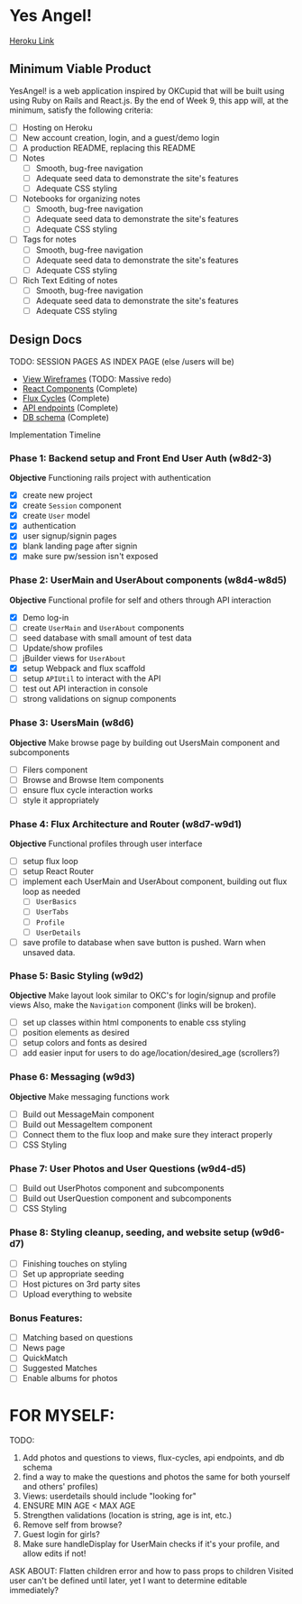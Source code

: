 # Yes Angel!

[Heroku Link][heroku]

[heroku]: https://yesangel.herokuapp.com/

## Minimum Viable Product

YesAngel! is a web application inspired by OKCupid that will be built using using Ruby on
Rails and React.js. By the end of Week 9, this app will, at the minimum, satisfy the
following criteria:

- [ ] Hosting on Heroku
- [ ] New account creation, login, and a guest/demo login
- [ ] A production README, replacing this README
- [ ] Notes
  - [ ] Smooth, bug-free navigation
  - [ ] Adequate seed data to demonstrate the site's features
  - [ ] Adequate CSS styling
- [ ] Notebooks for organizing notes
  - [ ] Smooth, bug-free navigation
  - [ ] Adequate seed data to demonstrate the site's features
  - [ ] Adequate CSS styling
- [ ] Tags for notes
  - [ ] Smooth, bug-free navigation
  - [ ] Adequate seed data to demonstrate the site's features
  - [ ] Adequate CSS styling
- [ ] Rich Text Editing of notes
  - [ ] Smooth, bug-free navigation
  - [ ] Adequate seed data to demonstrate the site's features
  - [ ] Adequate CSS styling

## Design Docs
TODO: SESSION PAGES AS INDEX PAGE (else /users will be)
* [View Wireframes][views]
  (TODO: Massive redo)
* [React Components][components] (Complete)
* [Flux Cycles][flux-cycles] (Complete)
* [API endpoints][api-endpoints] (Complete)
* [DB schema][schema] (Complete)

[views]: docs/views.md
[components]: docs/components.md
[flux-cycles]: docs/flux-cycles.md
[api-endpoints]: docs/api-endpoints.md
[schema]: docs/schema.md

Implementation Timeline

### Phase 1: Backend setup and Front End User Auth (w8d2-3)

**Objective** Functioning rails project with authentication

- [X] create new project
- [X] create `Session` component
- [X] create `User` model
- [X] authentication
- [X] user signup/signin pages
- [X] blank landing page after signin
- [X] make sure pw/session isn't exposed

### Phase 2: UserMain and UserAbout components (w8d4-w8d5)

**Objective** Functional profile for self and others through API interaction

- [X] Demo log-in
- [ ] create `UserMain` and `UserAbout` components
- [ ] seed database with small amount of test data
- [ ] Update/show profiles
- [ ] jBuilder views for `UserAbout`
- [X] setup Webpack and flux scaffold
- [ ] setup `APIUtil` to interact with the API
- [ ] test out API interaction in console
- [ ] strong validations on signup components

### Phase 3: UsersMain (w8d6)

**Objective** Make browse page by building out UsersMain component and subcomponents

- [ ] Filers component
- [ ] Browse and Browse Item components
- [ ] ensure flux cycle interaction works
- [ ] style it appropriately

### Phase 4: Flux Architecture and Router (w8d7-w9d1)

**Objective** Functional profiles through user interface

- [ ] setup flux loop
- [ ] setup React Router
- [ ] implement each UserMain and UserAbout component, building out flux
  loop as needed
  - [ ] `UserBasics`
  - [ ] `UserTabs`
  - [ ] `Profile`
  - [ ] `UserDetails`
- [ ] save profile to database when save button is pushed. Warn when unsaved data.

### Phase 5: Basic Styling (w9d2)

**Objective** Make layout look similar to OKC's for login/signup and profile views
Also, make the `Navigation` component (links will be broken).

- [ ] set up classes within html components to enable css styling
- [ ] position elements as desired
- [ ] setup colors and fonts as desired
- [ ] add easier input for users to do age/location/desired_age (scrollers?)

### Phase 6: Messaging (w9d3)

**Objective** Make messaging functions work

- [ ] Build out MessageMain component
- [ ] Build out MessageItem component
- [ ] Connect them to the flux loop and make sure they interact properly
- [ ] CSS Styling

### Phase 7: User Photos and User Questions (w9d4-d5)
- [ ] Build out UserPhotos component and subcomponents
- [ ] Build out UserQuestion component and subcomponents
- [ ] CSS Styling

### Phase 8: Styling cleanup, seeding, and website setup (w9d6-d7)
- [ ] Finishing touches on styling
- [ ] Set up appropriate seeding
- [ ] Host pictures on 3rd party sites
- [ ] Upload everything to website

### Bonus Features:
- [ ] Matching based on questions
- [ ] News page
- [ ] QuickMatch
- [ ] Suggested Matches
- [ ] Enable albums for photos

# FOR MYSELF:
TODO:
1. Add photos and questions to views, flux-cycles, api endpoints,
and db schema
2. find a way to make the questions and photos the same for both yourself
and others' profiles)
3. Views: userdetails should include "looking for"
4. ENSURE MIN AGE < MAX AGE
5. Strengthen validations (location is string, age is int, etc.)
6. Remove self from browse?
7. Guest login for girls?
8. Make sure handleDisplay for UserMain checks if it's your profile, and
allow edits if not!


ASK ABOUT: Flatten children error and how to pass props to children
Visited user can't be defined until later, yet I want to determine
editable immediately?
